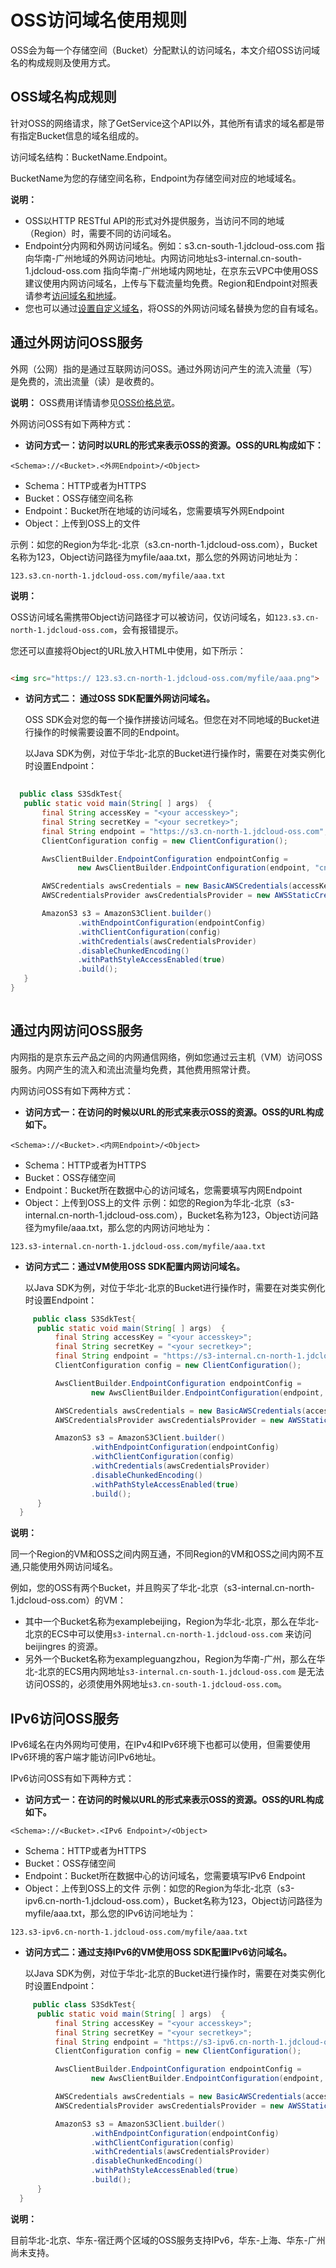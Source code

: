 
# OSS访问域名使用规则 

OSS会为每一个存储空间（Bucket）分配默认的访问域名，本文介绍OSS访问域名的构成规则及使用方式。

## OSS域名构成规则 

针对OSS的网络请求，除了GetService这个API以外，其他所有请求的域名都是带有指定Bucket信息的域名组成的。

访问域名结构：BucketName.Endpoint。

BucketName为您的存储空间名称，Endpoint为存储空间对应的地域域名。

**说明：** 

-   OSS以HTTP RESTful API的形式对外提供服务，当访问不同的地域（Region）时，需要不同的访问域名。
-   Endpoint分内网和外网访问域名。例如：s3.cn-south-1.jdcloud-oss.com 指向华南-广州地域的外网访问地址。内网访问地址s3-internal.cn-south-1.jdcloud-oss.com 指向华南-广州地域内网地址，在京东云VPC中使用OSS 建议使用内网访问域名，上传与下载流量均免费。Region和Endpoint对照表请参考[访问域名和地域](./Oss-endpont-list.md)。
-   您也可以通过[设置自定义域名](https://docs.jdcloud.com/cn/object-storage-service/set-custom-domain-name-2)，将OSS的外网访问域名替换为您的自有域名。

## 通过外网访问OSS服务

外网（公网）指的是通过互联网访问OSS。通过外网访问产生的流入流量（写）是免费的，流出流量（读）是收费的。

**说明：** OSS费用详情请参见[OSS价格总览](https://docs.jdcloud.com/cn/object-storage-service/price-overview)。

外网访问OSS有如下两种方式：

-   **访问方式一：访问时以URL的形式来表示OSS的资源。OSS的URL构成如下：**


```
<Schema>://<Bucket>.<外网Endpoint>/<Object> 
```

-   Schema：HTTP或者为HTTPS
-   Bucket：OSS存储空间名称
-   Endpoint：Bucket所在地域的访问域名，您需要填写外网Endpoint
-   Object：上传到OSS上的文件

示例：如您的Region为华北-北京（s3.cn-north-1.jdcloud-oss.com），Bucket名称为123，Object访问路径为myfile/aaa.txt，那么您的外网访问地址为：


```
123.s3.cn-north-1.jdcloud-oss.com/myfile/aaa.txt

```

**说明：** 

OSS访问域名需携带Object访问路径才可以被访问，仅访问域名，如`123.s3.cn-north-1.jdcloud-oss.com`，会有报错提示。

您还可以直接将Object的URL放入HTML中使用，如下所示：

```HTML

<img src="https:// 123.s3.cn-north-1.jdcloud-oss.com/myfile/aaa.png">

```

-   **访问方式二： 通过OSS SDK配置外网访问域名。**

    OSS SDK会对您的每一个操作拼接访问域名。但您在对不同地域的Bucket进行操作的时候需要设置不同的Endpoint。

    以Java SDK为例，对位于华北-北京的Bucket进行操作时，需要在对类实例化时设置Endpoint：
    
 ```Java
    
   public class S3SdkTest{
    public static void main(String[ ] args)  {
        final String accessKey = "<your accesskey>";
        final String secretKey = "<your secretkey>";
        final String endpoint = "https://s3.cn-north-1.jdcloud-oss.com";
        ClientConfiguration config = new ClientConfiguration();
 
        AwsClientBuilder.EndpointConfiguration endpointConfig =
                new AwsClientBuilder.EndpointConfiguration(endpoint, "cn-north-1");
 
        AWSCredentials awsCredentials = new BasicAWSCredentials(accessKey,secretKey);
        AWSCredentialsProvider awsCredentialsProvider = new AWSStaticCredentialsProvider(awsCredentials);
 
        AmazonS3 s3 = AmazonS3Client.builder()
                .withEndpointConfiguration(endpointConfig)
                .withClientConfiguration(config)
                .withCredentials(awsCredentialsProvider)
                .disableChunkedEncoding()
                .withPathStyleAccessEnabled(true)
                .build();
    }
 }
   
```


## 通过内网访问OSS服务 

内网指的是京东云产品之间的内网通信网络，例如您通过云主机（VM）访问OSS服务。内网产生的流入和流出流量均免费，其他费用照常计费。

内网访问OSS有如下两种方式：

-   **访问方式一：在访问的时候以URL的形式来表示OSS的资源。OSS的URL构成如下。**


```
<Schema>://<Bucket>.<内网Endpoint>/<Object> 
```

-   Schema：HTTP或者为HTTPS
-   Bucket：OSS存储空间
-   Endpoint：Bucket所在数据中心的访问域名，您需要填写内网Endpoint
-   Object：上传到OSS上的文件
  示例：如您的Region为华北-北京（s3-internal.cn-north-1.jdcloud-oss.com），Bucket名称为123，Object访问路径为myfile/aaa.txt，那么您的内网访问地址为：

```
123.s3-internal.cn-north-1.jdcloud-oss.com/myfile/aaa.txt
```


-   **访问方式二：通过VM使用OSS SDK配置内网访问域名。**

    以Java SDK为例，对位于华北-北京的Bucket进行操作时，需要在对类实例化时设置Endpoint：

```Java
     public class S3SdkTest{
      public static void main(String[ ] args)  {
          final String accessKey = "<your accesskey>";
          final String secretKey = "<your secretkey>";
          final String endpoint = "https://s3-internal.cn-north-1.jdcloud-oss.com";
          ClientConfiguration config = new ClientConfiguration();

          AwsClientBuilder.EndpointConfiguration endpointConfig =
                  new AwsClientBuilder.EndpointConfiguration(endpoint, "cn-north-1");

          AWSCredentials awsCredentials = new BasicAWSCredentials(accessKey,secretKey);
          AWSCredentialsProvider awsCredentialsProvider = new AWSStaticCredentialsProvider(awsCredentials);

          AmazonS3 s3 = AmazonS3Client.builder()
                  .withEndpointConfiguration(endpointConfig)
                  .withClientConfiguration(config)
                  .withCredentials(awsCredentialsProvider)
                  .disableChunkedEncoding()
                  .withPathStyleAccessEnabled(true)
                  .build();
      }
  }
```

 
 **说明：**   
    
同一个Region的VM和OSS之间内网互通，不同Region的VM和OSS之间内网不互通,只能使用外网访问域名。

例如，您的OSS有两个Bucket，并且购买了华北-北京（s3-internal.cn-north-1.jdcloud-oss.com）的VM：

*  其中一个Bucket名称为examplebeijing，Region为华北-北京，那么在华北-北京的ECS中可以使用`s3-internal.cn-north-1.jdcloud-oss.com`
来访问 beijingres 的资源。
*  另外一个Bucket名称为exampleguangzhou，Region为华南-广州，那么在华北-北京的ECS用内网地址`s3-internal.cn-south-1.jdcloud-oss.com`
是无法访问OSS的，必须使用外网地址`s3.cn-south-1.jdcloud-oss.com`。

## IPv6访问OSS服务

IPv6域名在内外网均可使用，在IPv4和IPv6环境下也都可以使用，但需要使用IPv6环境的客户端才能访问IPv6地址。

IPv6访问OSS有如下两种方式：

-   **访问方式一：在访问的时候以URL的形式来表示OSS的资源。OSS的URL构成如下。**

```
<Schema>://<Bucket>.<IPv6 Endpoint>/<Object> 
```

-   Schema：HTTP或者为HTTPS
-   Bucket：OSS存储空间
-   Endpoint：Bucket所在数据中心的访问域名，您需要填写IPv6 Endpoint
-   Object：上传到OSS上的文件
  示例：如您的Region为华北-北京（s3-ipv6.cn-north-1.jdcloud-oss.com），Bucket名称为123，Object访问路径为myfile/aaa.txt，那么您的IPv6访问地址为：

```
123.s3-ipv6.cn-north-1.jdcloud-oss.com/myfile/aaa.txt
```

-   **访问方式二：通过支持IPv6的VM使用OSS SDK配置IPv6访问域名。**

    以Java SDK为例，对位于华北-北京的Bucket进行操作时，需要在对类实例化时设置Endpoint：

```Java
     public class S3SdkTest{
      public static void main(String[ ] args)  {
          final String accessKey = "<your accesskey>";
          final String secretKey = "<your secretkey>";
          final String endpoint = "https://s3-ipv6.cn-north-1.jdcloud-oss.com";
          ClientConfiguration config = new ClientConfiguration();

          AwsClientBuilder.EndpointConfiguration endpointConfig =
                  new AwsClientBuilder.EndpointConfiguration(endpoint, "cn-north-1");

          AWSCredentials awsCredentials = new BasicAWSCredentials(accessKey,secretKey);
          AWSCredentialsProvider awsCredentialsProvider = new AWSStaticCredentialsProvider(awsCredentials);

          AmazonS3 s3 = AmazonS3Client.builder()
                  .withEndpointConfiguration(endpointConfig)
                  .withClientConfiguration(config)
                  .withCredentials(awsCredentialsProvider)
                  .disableChunkedEncoding()
                  .withPathStyleAccessEnabled(true)
                  .build();
      }
  }
```

**说明：**   
    
目前华北-北京、华东-宿迁两个区域的OSS服务支持IPv6，华东-上海、华东-广州尚未支持。
